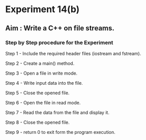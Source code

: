# Experiment 14(b)
## Aim : Write a C++ on file streams.
### Step by Step procedure for the Experiment
Step 1 - Include the required header files (iostream and fstream).

Step 2 - Create a main() method.

Step 3 - Open a file in write mode.

Step 4 - Write input data into the file.

Step 5 - Close the opened file.

Step 6 - Open the file in read mode.

Step 7 - Read the data from the file and display it.

Step 8 - Close the opened file.

Step 9 - return 0 to exit form the program execution.

